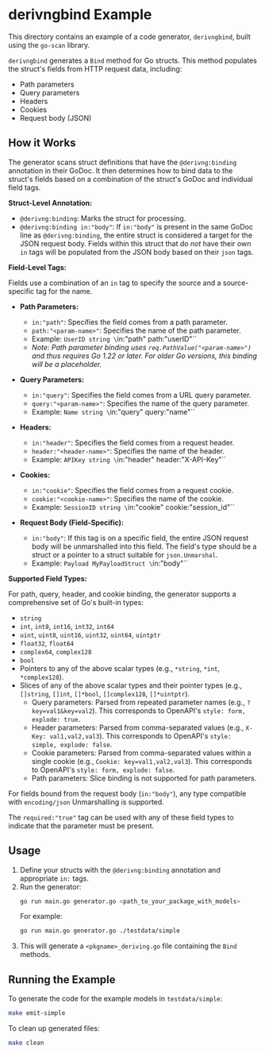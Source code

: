 # derivngbind Example

This directory contains an example of a code generator, `derivngbind`, built using the `go-scan` library.

`derivngbind` generates a `Bind` method for Go structs. This method populates the struct's fields from HTTP request data, including:
- Path parameters
- Query parameters
- Headers
- Cookies
- Request body (JSON)

## How it Works

The generator scans struct definitions that have the `@derivng:binding` annotation in their GoDoc.
It then determines how to bind data to the struct's fields based on a combination of the struct's GoDoc and individual field tags.

**Struct-Level Annotation:**

-   `@derivng:binding`: Marks the struct for processing.
-   `@derivng:binding in:"body"`: If `in:"body"` is present in the same GoDoc line as `@derivng:binding`, the entire struct is considered a target for the JSON request body. Fields within this struct that do *not* have their own `in` tags will be populated from the JSON body based on their `json` tags.

**Field-Level Tags:**

Fields use a combination of an `in` tag to specify the source and a source-specific tag for the name.

-   **Path Parameters:**
    -   `in:"path"`: Specifies the field comes from a path parameter.
    -   `path:"<param-name>"`: Specifies the name of the path parameter.
    -   Example: `UserID string \`in:"path" path:"userID"\``
    -   *Note: Path parameter binding uses `req.PathValue("<param-name>")` and thus requires Go 1.22 or later. For older Go versions, this binding will be a placeholder.*

-   **Query Parameters:**
    -   `in:"query"`: Specifies the field comes from a URL query parameter.
    -   `query:"<param-name>"`: Specifies the name of the query parameter.
    -   Example: `Name string \`in:"query" query:"name"\``

-   **Headers:**
    -   `in:"header"`: Specifies the field comes from a request header.
    -   `header:"<header-name>"`: Specifies the name of the header.
    -   Example: `APIKey string \`in:"header" header:"X-API-Key"\``

-   **Cookies:**
    -   `in:"cookie"`: Specifies the field comes from a request cookie.
    -   `cookie:"<cookie-name>"`: Specifies the name of the cookie.
    -   Example: `SessionID string \`in:"cookie" cookie:"session_id"\``

-   **Request Body (Field-Specific):**
    -   `in:"body"`: If this tag is on a specific field, the entire JSON request body will be unmarshalled into this field. The field's type should be a struct or a pointer to a struct suitable for `json.Unmarshal`.
    -   Example: `Payload MyPayloadStruct \`in:"body"\``

**Supported Field Types:**

For path, query, header, and cookie binding, the generator supports a comprehensive set of Go's built-in types:
- `string`
- `int`, `int8`, `int16`, `int32`, `int64`
- `uint`, `uint8`, `uint16`, `uint32`, `uint64`, `uintptr`
- `float32`, `float64`
- `complex64`, `complex128`
- `bool`
- Pointers to any of the above scalar types (e.g., `*string`, `*int`, `*complex128`).
- Slices of any of the above scalar types and their pointer types (e.g., `[]string`, `[]int`, `[]*bool`, `[]complex128`, `[]*uintptr`).
    - Query parameters: Parsed from repeated parameter names (e.g., `?key=val1&key=val2`). This corresponds to OpenAPI's `style: form, explode: true`.
    - Header parameters: Parsed from comma-separated values (e.g., `X-Key: val1,val2,val3`). This corresponds to OpenAPI's `style: simple, explode: false`.
    - Cookie parameters: Parsed from comma-separated values within a single cookie (e.g., `Cookie: key=val1,val2,val3`). This corresponds to OpenAPI's `style: form, explode: false`.
    - Path parameters: Slice binding is not supported for path parameters.

For fields bound from the request body (`in:"body"`), any type compatible with `encoding/json` Unmarshalling is supported.

The `required:"true"` tag can be used with any of these field types to indicate that the parameter must be present.

## Usage

1.  Define your structs with the `@derivng:binding` annotation and appropriate `in:` tags.
2.  Run the generator:
    ```bash
    go run main.go generator.go <path_to_your_package_with_models>
    ```
    For example:
    ```bash
    go run main.go generator.go ./testdata/simple
    ```
3.  This will generate a `<pkgname>_deriving.go` file containing the `Bind` methods.

## Running the Example

To generate the code for the example models in `testdata/simple`:

```bash
make emit-simple
```

To clean up generated files:

```bash
make clean
```
